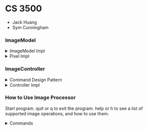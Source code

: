 # CS 3500

- Jack Huang
- Sym Cunningham

### ImageModel

<details><summary> ImageModel Impl </summary>
<p>
ImageModel Impl is our main image processor model. It has methods to load images into the model, and
save images that are currently in the model to the desired location.
ImageModel extends CommandImage which ensures that any implementation is able to apply ImageCommands
to images in the model. The model contains some methods that return information on the current 
image, so that the commands can access individual pixels, and know the height and width to iterate 
over.


</p>
</details>

<details><summary> Pixel Impl </summary>
<p>
We made an IPixel Interface to represent rgb pixels.
interface contains methods to get each pixel value, and to get the Luma, Value, and Intensity
of a pixel.

Our PixelImpl implements IPixel. This implementation uses values between 0 and 255 for each pixel
component value, any value below 0 is set to 0 and any value above 255 is set to 255.

</p>
</details>

### ImageController

<details><summary> Command Design Pattern </summary>
<p> ImageCommand interface is our command interface which is implemented by every command.
The commands that add effects to images such as greyscale or flip take an ImageModel, and are
constructed with an imageName and destination image name. They will search the model for an image
with imageName. If found, it will create a new image based on that image,  
and then the command will load the altered image into the model with the desired name.


</p>
</details>

<details><summary> Controller Impl </summary>
<p>
Our controller uses a command pattern, so the only built in commands are the help and quit commands.
The rest of the commands are stored in:
a &#40Map &lt String, Function &lt Scanner, ImageCommand&gt&gt commands&#41 &NewLine;
when the controller gets an input it checks if it is either quit or help, and then checks if the 
input is contained in the commands Map. If it is it will attempt to execute the command with the 
next user inputs. on success or failure it will alert the user, and then wait to accept the next
command.  



</p>
</details>

### How to Use Image Processor

Start program. quit or q to exit the program. help or h to see a list of supported image operations,
and how to use them.

<details><summary> Commands </summary>
<p>
load: imagePath, imageName <br>
save: imagePath, imageName <br>
horizontal-flip: imageName, destinationImageName <br>
vertical-flip: imageName, destinationImageName <br>
brighten: int increment, imageName, destinationImageName <br>
intensity-greyscale: imageName, destinationImageName <br>
luma-greyscale: imageName, destinationImageName <br>
value-greyscale: imageName, destinationImageName <br>
red-component: imageName, destinationImageName <br> 
blue-component: imageName, destinationImageName <br>
green-component: imageName, destinationImageName <br>
</p>
</details>
